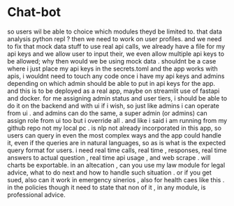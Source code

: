 # Chat-bot

so users wil be able to choice which modules theyd be limited to. that data analysis python repl ? then we need to work on user profiles. and we need to fix that mock data stuff to use real api calls, we already have a file for my api keys and we allow user to input their, we even allow multiple api keys to be allowed; why then would we be using mock data . shouldnt be a case where i just place my api keys in the secrets.toml and the app works with apis, i wouldnt need to touch any code once i have my api keys and admins depending on which admin should be able to put in api keys for the app. and this is to be deployed as a real app, maybe on streamlit use of fastapi and docker. for me assigning admin status and user tiers, i should be able to do it on the backend and with ui if i wish, so just like admins i can operate from ui . and admins can do the same, a super admin (or admins) can assign role from ui too but i override all . and like i said i am running from my github repo not my local pc . is nlp not already incorporated in this app, so users can query in even the most complex ways and the app could handle it, even if the queries are in natural languages, so as is what is the expected query format for users. i need real time calls, real time , responses, real time answers to actual question , real time api usage , and web scrape . will charts be exportable. in an altecation , can you use my law module for legal advice, what to do next and how to handle such situation . or if you get sued, also can it work in emergency sinerios , also for health caes like this . in the policies though it need to state that non of it , in any module, is professional advice.
